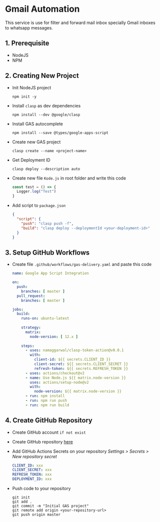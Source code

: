 # Gmail Automation

This service is use for filter and forward mail inbox specially Gmail inboxes to whatsapp messages.

## 1. Prerequisite

- NodeJS
- NPM

## 2. Creating New Project

- Init NodeJS project
  ```shell
  npm init -y
  ```

- Install `clasp` as dev dependencies
  ```shell
  npm install --dev @google/clasp
  ```

- Install GAS autocomplete
  ```shell
  npm install --save @types/google-apps-script
  ```

- Create new GAS project
  ```shell
  clasp create --name <project-name>
  ```

- Get Deployment ID
  ```shell
  clasp deploy --description auto
  ```

- Create new file `Kode.js` in root folder and write this code
  ```javascript
  const test = () => {
    Logger.log("Test")
  }
  ```

- Add script to `package.json`
  ```json
  {
    "script": {
      "push": "clasp push -f",
      "build": "clasp deploy --deploymentId <your-deployment-id>"
    }
  }
  ```

## 3. Setup GitHub Workflows

- Create file `.github/workflows/gas-delivery.yaml` and paste this code
  ```yaml
  name: Google App Script Integration

  on:
    push:
      branches: [ master ]
    pull_request:
      branches: [ master ]
  
  jobs:
    build:
      runs-on: ubuntu-latest
    
      strategy:
        matrix:
          node-version: [ 12.x ]
    
      steps:
        - uses: namaggarwal/clasp-token-action@v0.0.1
          with:
            client-id: ${{ secrets.CLIENT_ID }}
            client-secret: ${{ secrets.CLIENT_SECRET }}
            refresh-token: ${{ secrets.REFRESH_TOKEN }}
        - uses: actions/checkout@v2
        - name: Use Node.js ${{ matrix.node-version }}
          uses: actions/setup-node@v2
          with:
            node-version: ${{ matrix.node-version }}
        - run: npm install
        - run: npm run push
        - run: npm run build
  ```

## 4. Create GitHub Repository

- Create GitHub account `if not exist`
- Create GitHub repository [here](https://github.com/new)
- Add GitHub Actions Secrets on your repository *Settings > Secrets > New repository secret*
  ```yaml
  CLIENT_ID: xxx
  CLIENT_SECRET: xxx
  REFRESH_TOKEN: xxx
  DEPLOYMENT_ID: xxx
  ```

- Push code to your repository
  ```shell
  git init
  git add .
  git commit -m "Initial GAS project"
  git remote add origin <your-repository-url>
  git push origin master
  ```
